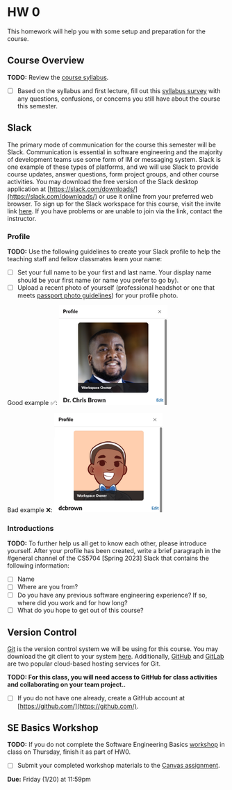 # HW 0

This homework will help you with some setup and preparation for the course.

## Course Overview

**TODO:** Review the [course syllabus](https://docs.google.com/document/d/18-5J8LIHu3SDDkfEbWogdbA4_fRtXECs4-hp-Ox0MT4/edit?usp=sharing).

- [ ] Based on the syllabus and first lecture, fill out this [syllabus survey](https://forms.gle/jfF2e3NZtTnD13v67) with any questions, confusions, or concerns you still have about the course this semester.

## Slack

The primary mode of communication for the course this semester will be Slack. Communication is essential in software engineering and the majority of development teams use some form of IM or messaging system. Slack is one example of these types of platforms, and we will use Slack to provide course updates, answer questions, form project groups, and other course activities. You may download the free version of the Slack desktop application at [https://slack.com/downloads/](https://slack.com/downloads/) or use it online from your preferred web browser. To sign up for the Slack workspace for this course, visit the invite link [here](https://join.slack.com/t/cs5704spring2023/shared_invite/zt-1n2rwbvn4-JS0Krhl1cHQvvOb6Ist~Cg). If you have problems or are unable to join via the link, contact the instructor.

### Profile

**TODO:** Use the following guidelines to create your Slack profile to help the teaching staff and fellow classmates learn your name:
- [ ] Set your full name to be your first and last name. Your display name should be your first name (or name you prefer to go by).
- [ ] Upload a recent photo of yourself (professional headshot or one that meets [passport photo guidelines](https://travel.state.gov/content/travel/en/passports.html/pptphotoreq/photocomptemplate/photocomptemplate_5297.html)) for your profile photo.

Good example ✅: <img src="../resources/imgs/good_profile.png" width="250"/>

Bad example ❌: <img src="../resources/imgs/bad_profile.png" width="250"/>

### Introductions

**TODO:** To further help us all get to know each other, please introduce yourself. After your profile has been created, write a brief paragraph in the #general channel of the CS5704 [Spring 2023] Slack that contains the following information:
- [ ] Name
- [ ] Where are you from?
- [ ] Do you have any previous software engineering experience? If so, where did you work and for how long?
- [ ] What do you hope to get out of this course?

## Version Control

[Git](https://git-scm.com/) is the version control system we will be using for this course. You may download the git client to your system [here](https://git-scm.com/downloads). Additionally, [GitHub](https://github.com/) and [GitLab](https://about.gitlab.com/) are two popular cloud-based hosting services for Git.

**TODO: For this class, you will need access to GitHub for class activities and collaborating on your team project..** 

- [ ] If you do not have one already, create a GitHub account at [https://github.com/](https://github.com/).

## SE Basics Workshop

**TODO:** If you do not complete the Software Engineering Basics [workshop](https://docable.cloud/CS5704-VT/Workshops/Basics/README.md) in class on Thursday, finish it as part of HW0. 

- [ ] Submit your completed workshop materials to the [Canvas assignment](https://canvas.vt.edu/courses/145256/assignments/1384316).


**Due:** Friday (1/20) at 11:59pm
